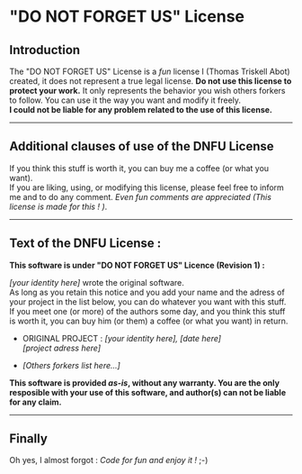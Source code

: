 "DO NOT FORGET US" License
==========================
Introduction
------------
The "DO NOT FORGET US" License is a *fun* license I (Thomas Triskell Abot) created, it does not represent a true legal license. **Do not use this license to protect your work.** It only represents the behavior you wish others forkers to follow. You can use it the way you want and modify it freely.  
**I could not be liable for any problem related to the use of this license.**

---------------------------------------------
Additional clauses of use of the DNFU License
---------------------------------------------
If you think this stuff is worth it, you can buy me a coffee (or what you want).  
If you are liking, using, or modifying this license, please feel free to inform me and to do any comment. *Even fun comments are appreciated (This license is made for this ! )*.

--------------------------
Text of the DNFU License :
--------------------------

**This software is under "DO NOT FORGET US" Licence (Revision 1) :**

*[your identity here]* wrote the original software.  
As long as you retain this notice and you add your name and the adress of your project in the list below, you can do whatever you want with this stuff.  
If you meet one (or more) of the authors some day, and you think this stuff is worth it, you can buy him (or them) a coffee (or what you want) in return.  

* ORIGINAL PROJECT : *[your identity here], [date here]*  
*[project adress here]*

* *[Others forkers list here...]*


**This software is provided *as-is*, without any warranty. You are the only resposible with your use of this software, and author(s) can not be liable for any claim.**

-------
Finally
-------
Oh yes, I almost forgot : *Code for fun and enjoy it !* ;-)
